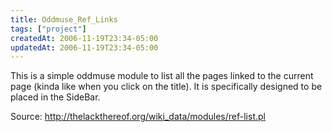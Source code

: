 ```yaml
---
title: Oddmuse_Ref_Links
tags: ["project"]
createdAt: 2006-11-19T23:34-05:00
updatedAt: 2006-11-19T23:34-05:00
---
```


This is a simple oddmuse module to list all the pages linked to the current page (kinda like when you click on the title). It is specifically designed to be placed in the SideBar.

Source: http://thelackthereof.org/wiki_data/modules/ref-list.pl

